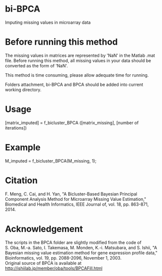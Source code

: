 # bi-BPCA
Imputing missing values in microarray data
# Before running this method
The missing values in matrices are represented by 'NaN' in the Matlab .mat file. Before running this method, all missing values in your data should be converted as the form of 'NaN'.  

This method is time consuming, please allow adequate time for running.  

Folders attachment, bi-BPCA and BPCA should be added into current working directory.
# Usage
[matrix_imputed] = f_bicluster_BPCA ([matrix_missing], [number of iterations])
# Example
M_imputed = f_bicluster_BPCA(M_missing, 1);
# Citation
F. Meng, C. Cai, and H. Yan, "A Bicluster-Based Bayesian Principal Component Analysis Method for Microarray Missing Value Estimation," Biomedical and Health Informatics, IEEE Journal of, vol. 18, pp. 863-871, 2014.
# Acknowledgement
The scripts in the BPCA folder are slightly modified from the code of  
S. Oba, M.-a. Sato, I. Takemasa, M. Monden, K.-i. Matsubara, and S. Ishii, "A Bayesian missing value estimation method for gene expression profile data," Bioinformatics, vol. 19, pp. 2088-2096, November 1, 2003.  
Original source of BPCA is available at http://ishiilab.jp/member/oba/tools/BPCAFill.html
